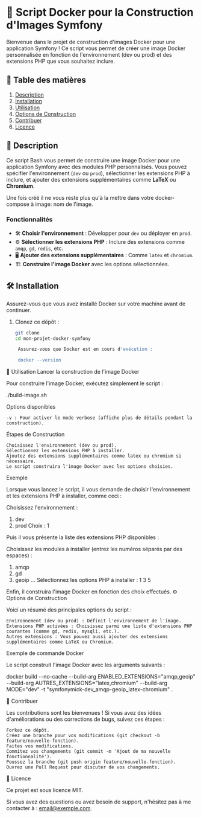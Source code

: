 # 🐳 Script Docker pour la Construction d'Images Symfony

Bienvenue dans le projet de construction d'images Docker pour une application Symfony ! Ce script vous permet de créer une image Docker personnalisée en fonction de l'environnement (dev ou prod) et des extensions PHP que vous souhaitez inclure.

## 📌 Table des matières

1. [Description](#description)
2. [Installation](#installation)
3. [Utilisation](#utilisation)
4. [Options de Construction](#options-de-construction)
5. [Contribuer](#contribuer)
6. [Licence](#licence)

## 📝 Description

Ce script Bash vous permet de construire une image Docker pour une application Symfony avec des modules PHP personnalisés. Vous pouvez spécifier l'environnement (`dev` ou `prod`), sélectionner les extensions PHP à inclure, et ajouter des extensions supplémentaires comme **LaTeX** ou **Chromium**.

Une fois créé il ne vous reste plus qu'à la mettre dans votre docker-compose à image: nom de l'image.

### Fonctionnalités

- 🛠️ **Choisir l'environnement** : Développer pour `dev` ou déployer en `prod`.
- ⚙️ **Sélectionner les extensions PHP** : Inclure des extensions comme `amqp`, `gd`, `redis`, etc.
- 🖥️ **Ajouter des extensions supplémentaires** : Comme `latex` et `chromium`.
- 🏗️ **Construire l'image Docker** avec les options sélectionnées.

## 🛠️ Installation

Assurez-vous que vous avez installé Docker sur votre machine avant de continuer.

1. Clonez ce dépôt :

   ```bash
   git clone 
   cd mon-projet-docker-symfony

    Assurez-vous que Docker est en cours d'exécution :

    docker --version

🚀 Utilisation
Lancer la construction de l'image Docker

Pour construire l'image Docker, exécutez simplement le script :

./build-image.sh

Options disponibles

    -v : Pour activer le mode verbose (affiche plus de détails pendant la construction).

Étapes de Construction

    Choisissez l'environnement (dev ou prod).
    Sélectionnez les extensions PHP à installer.
    Ajoutez des extensions supplémentaires comme latex ou chromium si nécessaire.
    Le script construira l'image Docker avec les options choisies.

Exemple

Lorsque vous lancez le script, il vous demande de choisir l'environnement et les extensions PHP à installer, comme ceci :

Choisissez l'environnement :

1) dev
2) prod
Choix : 1

Puis il vous présente la liste des extensions PHP disponibles :

Choisissez les modules à installer (entrez les numéros séparés par des espaces) :

1) amqp
2) gd
3) geoip
...
Sélectionnez les options PHP à installer : 1 3 5

Enfin, il construira l'image Docker en fonction des choix effectués.
⚙️ Options de Construction

Voici un résumé des principales options du script :

    Environnement (dev ou prod) : Définit l'environnement de l'image.
    Extensions PHP activées : Choisissez parmi une liste d'extensions PHP courantes (comme gd, redis, mysqli, etc.).
    Autres extensions : Vous pouvez aussi ajouter des extensions supplémentaires comme LaTeX ou Chromium.

Exemple de commande Docker

Le script construit l'image Docker avec les arguments suivants :

docker build --no-cache --build-arg ENABLED_EXTENSIONS="amqp,geoip" --build-arg AUTRES_EXTENSIONS="latex,chromium" --build-arg MODE="dev" -t "symfonymick-dev_amqp-geoip_latex-chromium" .

🤝 Contribuer

Les contributions sont les bienvenues ! Si vous avez des idées d'améliorations ou des corrections de bugs, suivez ces étapes :

    Forkez ce dépôt.
    Créez une branche pour vos modifications (git checkout -b feature/nouvelle-fonction).
    Faites vos modifications.
    Commitez vos changements (git commit -m 'Ajout de ma nouvelle fonctionnalité').
    Poussez la branche (git push origin feature/nouvelle-fonction).
    Ouvrez une Pull Request pour discuter de vos changements.

📄 Licence

Ce projet est sous licence MIT.

Si vous avez des questions ou avez besoin de support, n'hésitez pas à me contacter à : <email@exemple.com>.
